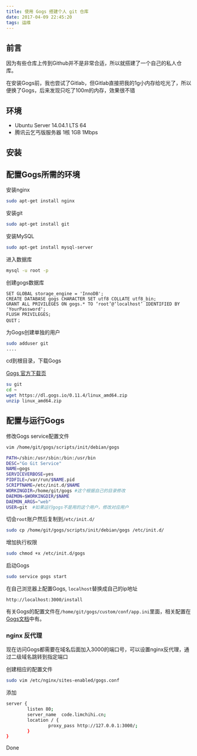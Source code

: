 ```yaml
---
title: 使用 Gogs 搭建个人 git 仓库
date: 2017-04-09 22:45:20
tags: 运维
---
```


## 前言

因为有些仓库上传到Github并不是非常合适，所以就搭建了一个自己的私人仓库。

在安装Gogs前，我也尝试了Gitlab，但Gitlab直接把我的1g小内存给吃光了，所以便换了Gogs，后来发现只吃了100m的内存，效果很不错

## 环境

- Ubuntu Server 14.04.1 LTS 64
- 腾讯云乞丐版服务器 1核 1GB 1Mbps

## 安装

## 配置Gogs所需的环境

安装nginx

```bash
sudo apt-get install nginx
```

安装git

```bash
sudo apt-get install git
```

安装MySQL

```bash
sudo apt-get install mysql-server
```

进入数据库

```bash
mysql -u root -p
```

创建gogs数据库

```mysql
SET GLOBAL storage_engine = 'InnoDB';
CREATE DATABASE gogs CHARACTER SET utf8 COLLATE utf8_bin;
GRANT ALL PRIVILEGES ON gogs.* TO ‘root’@‘localhost’ IDENTIFIED BY 'YourPassword';
FLUSH PRIVILEGES;
QUIT；
```

为Gogs创建单独的用户

```bash
sudo adduser git
....
```

cd到根目录，下载Gogs

[Gogs 官方下载页](https://gogs.io/docs/installation/install_from_binary)

```bash
su git
cd ~
wget https://dl.gogs.io/0.11.4/linux_amd64.zip
unzip linux_amd64.zip
```

## 配置与运行Gogs

修改Gogs service配置文件

```bash
vim /home/git/gogs/scripts/init/debian/gogs
```

```bash
PATH=/sbin:/usr/sbin:/bin:/usr/bin
DESC="Go Git Service"
NAME=gogs
SERVICEVERBOSE=yes
PIDFILE=/var/run/$NAME.pid
SCRIPTNAME=/etc/init.d/$NAME
WORKINGDIR=/home/git/gogs #这个根据自己的目录修改
DAEMON=$WORKINGDIR/$NAME
DAEMON_ARGS="web"
USER=git  #如果运行gogs不是用的这个用户，修改对应用户
```

切会`root`账户然后复制到`/etc/init.d/`

```bash
sudo cp /home/git/gogs/scripts/init/debian/gogs /etc/init.d/
```

增加执行权限

```bash
sudo chmod +x /etc/init.d/gogs
```

启动Gogs

```bash
sudo service gogs start
```

在自己浏览器上配置Gogs, `localhost`替换成自己的ip地址

`http://localhost:3000/install`

有关Gogs的配置文件在`/home/git/gogs/custom/conf/app.ini`里面，相关配置在[Gogs文档](https://gogs.io/docs/advanced/configuration_cheat_sheet)中有。

### nginx 反代理

现在访问Gogs都需要在域名后面加入3000的端口号，可以设置nginx反代理，通过二级域名跳转到指定端口

创建相应的配置文件

```bash
sudo vim /etc/nginx/sites-enabled/gogs.conf
```

添加

```bash
server {
        listen 80;
        server_name  code.limchihi.cn;
        location / {
                proxy_pass http://127.0.0.1:3000/;
        }
}
```

Done